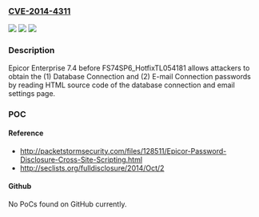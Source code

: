 ### [CVE-2014-4311](https://cve.mitre.org/cgi-bin/cvename.cgi?name=CVE-2014-4311)
![](https://img.shields.io/static/v1?label=Product&message=n%2Fa&color=blue)
![](https://img.shields.io/static/v1?label=Version&message=n%2Fa&color=blue)
![](https://img.shields.io/static/v1?label=Vulnerability&message=n%2Fa&color=brighgreen)

### Description

Epicor Enterprise 7.4 before FS74SP6_HotfixTL054181 allows attackers to obtain the (1) Database Connection and (2) E-mail Connection passwords by reading HTML source code of the database connection and email settings page.

### POC

#### Reference
- http://packetstormsecurity.com/files/128511/Epicor-Password-Disclosure-Cross-Site-Scripting.html
- http://seclists.org/fulldisclosure/2014/Oct/2

#### Github
No PoCs found on GitHub currently.

